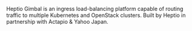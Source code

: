 Heptio Gimbal is an ingress load-balancing platform capable of routing traffic to multiple Kubernetes and OpenStack clusters. Built by Heptio in partnership with Actapio & Yahoo Japan.
